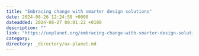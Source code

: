 ```yaml
---
title: "Embracing change with smarter design solutions"
date: 2024-08-26 12:24:58 +0000
dateadded: 2024-08-27 00:01:22 +0100
description: ""
link: "https://uxplanet.org/embracing-change-with-smarter-design-solutions-c7ae66d6d112?source=rss----819cc2aaeee0---4"
category:
directory: _directory/ux-planet.md
---
```

